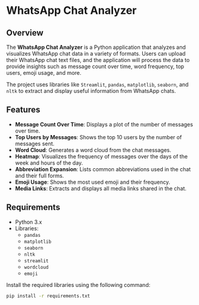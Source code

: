 # WhatsApp Chat Analyzer

## Overview
The **WhatsApp Chat Analyzer** is a Python application that analyzes and visualizes WhatsApp chat data in a variety of formats. Users can upload their WhatsApp chat text files, and the application will process the data to provide insights such as message count over time, word frequency, top users, emoji usage, and more.

The project uses libraries like `Streamlit`, `pandas`, `matplotlib`, `seaborn`, and `nltk` to extract and display useful information from WhatsApp chats.

## Features
- **Message Count Over Time**: Displays a plot of the number of messages over time.
- **Top Users by Messages**: Shows the top 10 users by the number of messages sent.
- **Word Cloud**: Generates a word cloud from the chat messages.
- **Heatmap**: Visualizes the frequency of messages over the days of the week and hours of the day.
- **Abbreviation Expansion**: Lists common abbreviations used in the chat and their full forms.
- **Emoji Usage**: Shows the most used emoji and their frequency.
- **Media Links**: Extracts and displays all media links shared in the chat.

## Requirements
- Python 3.x
- Libraries:
  - `pandas`
  - `matplotlib`
  - `seaborn`
  - `nltk`
  - `streamlit`
  - `wordcloud`
  - `emoji`

Install the required libraries using the following command:
```bash
pip install -r requirements.txt

